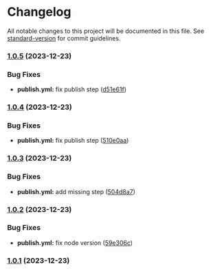 # Changelog

All notable changes to this project will be documented in this file. See [standard-version](https://github.com/conventional-changelog/standard-version) for commit guidelines.

### [1.0.5](https://github.com/DonAdam2/react-rollup-npm-boilerplate/compare/v1.0.4...v1.0.5) (2023-12-23)


### Bug Fixes

* **publish.yml:** fix publish step ([d51e61f](https://github.com/DonAdam2/react-rollup-npm-boilerplate/commit/d51e61f60ce1ccf1cbb60dcbc5481290d989bde0))

### [1.0.4](https://github.com/DonAdam2/react-rollup-npm-boilerplate/compare/v1.0.3...v1.0.4) (2023-12-23)


### Bug Fixes

* **publish.yml:** fix publish step ([510e0aa](https://github.com/DonAdam2/react-rollup-npm-boilerplate/commit/510e0aaada5e6ea4acd0d742fb47ebab1a67cbef))

### [1.0.3](https://github.com/DonAdam2/react-rollup-npm-boilerplate/compare/v1.0.2...v1.0.3) (2023-12-23)


### Bug Fixes

* **publish.yml:** add missing step ([504d8a7](https://github.com/DonAdam2/react-rollup-npm-boilerplate/commit/504d8a7ea146fd6355d96f0cc0cd4e19e7122381))

### [1.0.2](https://github.com/DonAdam2/react-rollup-npm-boilerplate/compare/v1.0.1...v1.0.2) (2023-12-23)


### Bug Fixes

* **publish.yml:** fix node version ([59e306c](https://github.com/DonAdam2/react-rollup-npm-boilerplate/commit/59e306caae937e9910a95b4e334f900d1716e5cf))

### [1.0.1](https://github.com/DonAdam2/react-rollup-npm-boilerplate/compare/v1.1.0...v1.0.1) (2023-12-23)
